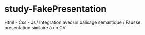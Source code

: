# study-FakePresentation
Html - Css - Js / Intégration avec un balisage sémantique / Fausse présentation similaire à un CV
